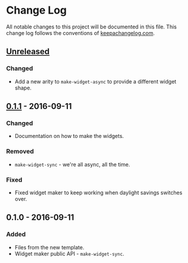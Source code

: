# Change Log
All notable changes to this project will be documented in this file. This change log follows the conventions of [keepachangelog.com](http://keepachangelog.com/).

## [Unreleased]
### Changed
- Add a new arity to `make-widget-async` to provide a different widget shape.

## [0.1.1] - 2016-09-11
### Changed
- Documentation on how to make the widgets.

### Removed
- `make-widget-sync` - we're all async, all the time.

### Fixed
- Fixed widget maker to keep working when daylight savings switches over.

## 0.1.0 - 2016-09-11
### Added
- Files from the new template.
- Widget maker public API - `make-widget-sync`.

[Unreleased]: https://github.com/your-name/pad-broker/compare/0.1.1...HEAD
[0.1.1]: https://github.com/your-name/pad-broker/compare/0.1.0...0.1.1

